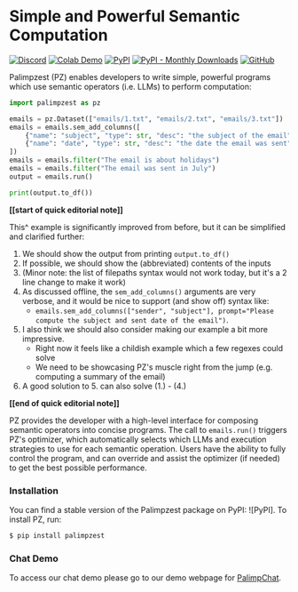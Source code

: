 # Simple and Powerful Semantic Computation
[![Discord](https://img.shields.io/discord/1245561987480420445?logo=discord)](https://discord.gg/DNUsemgQ)
[![Colab Demo](https://colab.research.google.com/assets/colab-badge.svg)](https://colab.research.google.com/drive/1zqOxnh_G6eZ8_xax6PvDr-EjMt7hp4R5?usp=sharing)
[![PyPI](https://img.shields.io/pypi/v/palimpzest)](https://pypi.org/project/palimpzest/)
[![PyPI - Monthly Downloads](https://img.shields.io/pypi/dm/palimpzest?color=teal)](https://pypi.org/project/palimpzest/)
[![GitHub](https://img.shields.io/badge/GitHub-Code-blue?logo=github)](https://github.com/mitdbg/palimpzest)
<!-- [![Paper](https://img.shields.io/badge/Paper-arXiv-b31b1b?logo=arxiv)](https://arxiv.org/pdf/2405.14696) -->
<!-- [![Video](https://img.shields.io/badge/YouTube-Talk-red?logo=youtube)](https://youtu.be/T8VQfyBiki0?si=eiph57DSEkDNbEIu) -->

Palimpzest (PZ) enables developers to write simple, powerful programs which use semantic operators (i.e. LLMs) to perform computation:
```python
import palimpzest as pz

emails = pz.Dataset(["emails/1.txt", "emails/2.txt", "emails/3.txt"])
emails = emails.sem_add_columns([
    {"name": "subject", "type": str, "desc": "the subject of the email"},
    {"name": "date", "type": str, "desc": "the date the email was sent"},
])
emails = emails.filter("The email is about holidays")
emails = emails.filter("The email was sent in July")
output = emails.run()

print(output.to_df())
```
**[[start of quick editorial note]]**

This^ example is significantly improved from before, but it can be simplified and clarified further:

1. We should show the output from printing `output.to_df()`
2. If possible, we should show the (abbreviated) contents of the inputs
3. (Minor note: the list of filepaths syntax would not work today, but it's a 2 line change to make it work)
4. As discussed offline, the `sem_add_columns()` arguments are very verbose, and it would be nice to support (and show off) syntax like:
    - `emails.sem_add_columns(["sender", "subject"], prompt="Please compute the subject and sent date of the email")`.
5. I also think we should also consider making our example a bit more impressive.
    - Right now it feels like a childish example which a few regexes could solve
    - We need to be showcasing PZ's muscle right from the jump (e.g. computing a summary of the email)
6. A good solution to 5. can also solve (1.) - (4.)

**[[end of quick editorial note]]**

PZ provides the developer with a high-level interface for composing semantic operators into concise programs. The call to `emails.run()` triggers PZ's optimizer, which automatically selects which LLMs and execution strategies to use for each semantic operation. Users have the ability to fully control the program, and can override and assist the optimizer (if needed) to get the best possible performance.

### Installation

You can find a stable version of the Palimpzest package on PyPI: ![PyPI]. To install PZ, run:
```bash
$ pip install palimpzest
```

### Chat Demo
To access our chat demo please go to our demo webpage for [PalimpChat](http://3.213.4.62:8888/).


<!-- Palimpzest is a **cost-based optimizer for AI-powered analytical workloads**. It enables users to express complex AI-powered data queries in a **high-level declarative language**, and it **automatically generates optimized execution plans** that minimize cost, maximize quality, or balance both.

In modern AI applications, executing queries efficiently is a challenge. A single query may require:

* Extracting structured data from unstructured sources (e.g., PDFs, emails, research papers)
* **Choosing between different AI models and inference methods**
* **Managing trade-offs between execution speed, cost, and accuracy**
* **Handling large-scale datasets while minimizing computational overhead**

Traditionally, AI engineers must **manually fine tune** prompts, select models, and optimize inference strategies for each task. This process is not only time consuming but also requires constant updates as models evolve and costs fluctuate.

Palimpzest **solves this problem** by applying **cost-based optimization techniques** similar to a database query optimizer to **AI-powered analytical queries**. Users write **declarative queries**, and Palimpzest:

1. **Analyzes the query structure**  
2. **Explores different execution plans**  
3. **Estimates cost, runtime, and quality**  
4. **Selects the optimal plan** based on user-defined constraints  

🚀 **Quick Links**:

- **[📄 Read the Paper](https://arxiv.org/pdf/2405.14696)**
- **[📝 Read the Blog](https://dsg.csail.mit.edu/projects/palimpzest/)**
- **[💬 Join the Discord](https://discord.gg/znFN2baN)**
- **[▶️ Watch the MIT Video](https://youtu.be/T8VQfyBiki0?si=eiph57DSEkDNbEIu)** 


!!! info "Getting Started I: Install Palimpzest"
    === "PyPi"
        You can find a stable version of the PZ package on PyPI [here](https://pypi.org/project/palimpzest/). To install the package, run:
        ```bash
        $ pip install palimpzest
        ```
    === "Clone Repo"
        Clone the repository and install the package:

        ```bash 
        git clone git@github.com:mitdbg/palimpzest.git
        cd palimpzest
        pip install .
        ```

!!! info "Getting Started II: Demo PZ modules for various tasks"

    === "Quick Start"

        The easiest way to get started with Palimpzest is to run the `quickstart.ipynb` jupyter notebook. We demonstrate the full workflow of working with PZ, including registering a dataset, composing and executing a pipeline, and accessing the results.
        To run the notebook, you can use the following command:
            ```bash
            $ jupyter notebook
            ```
        And then access the notebook from the jupyter interface in your browser at `localhost:8888`.

    === "Even Quicker Start"

        For eager readers, the code in the notebook can be found in the following condensed snippet. However, we do suggest reading the notebook as it contains more insight into each element of the program.
        ```python
        import pandas as pd
        import palimpzest.datamanager.datamanager as pzdm
        from palimpzest.sets import Dataset
        from palimpzest.core.lib.fields import Field
        from palimpzest.core.lib.schemas import Schema, TextFile
        from palimpzest.policy import MinCost, MaxQuality
        from palimpzest.query.processor.config import QueryProcessorConfig

        # Dataset registration
        dataset_path = "testdata/enron-tiny"
        dataset_name = "enron-tiny"
        pzdm.DataDirectory().register_local_directory(dataset_path, dataset_name)

        # Dataset loading
        dataset = Dataset(dataset_name, schema=TextFile)

        # Schema definition for the fields we wish to compute
        class Email(Schema):
            """Represents an email, which in practice is usually from a text file"""
            sender = Field(desc="The email address of the sender")
            subject = Field(desc="The subject of the email")
            date = Field(desc="The date the email was sent")

        # Lazy construction of computation to filter for emails about holidays sent in July
        dataset = dataset.convert(Email, desc="An email from the Enron dataset")
        dataset = dataset.filter("The email was sent in July")
        dataset = dataset.filter("The email is about holidays")

        # Executing the compuation
        policy = MinCost()
        config = QueryProcessorConfig(
            policy=policy,
            verbose=True,
            processing_strategy="no_sentinel",
            execution_strategy="sequential",
            optimizer_strategy="pareto",
        )
        results, execution_stats = dataset.run(config)

        # Writing output to disk
        output_df = pd.DataFrame([r.to_dict() for r in results])[["date","sender","subject"]]
        output_df.to_csv("july_holiday_emails.csv")
        ```

    === "Python Demos"

        Below are simple instructions to run PZ on a test data set of enron emails that is included with the system.

        ### Downloading test data
        To run the provided demos, you will need to download the test data. Due to the size of the data, we are unable to include it in the repository. You can download the test data by running the following command from a unix terminal (requires `wget` and `tar`):
        ```
        chmod +x testdata/download-testdata.sh
        ./testdata/download-testdata.sh
        ```
        For convenience, we have also provided a script to register all test data with Palimpzest:
        ```
        chmod +x testdata/register-sources.sh
        ./testdata/register-sources.sh
        ```

        ### Running the Demos
        - Initialize the configuration by running `pz init`.

        - Palimpzest defaults to using OpenAI. You’ll need to export an environment variable `OPENAI_API_KEY`

        - (Skip this step if you ran the `register-sources.sh` script successfully) Add the enron data set with:
        `pz reg --path testdata/enron-tiny --name enron-tiny`

        - Finally, run the simple test program with:
            `python demos/simpleDemo.py --task enron --datasetid enron-eval-tiny --verbose` -->
